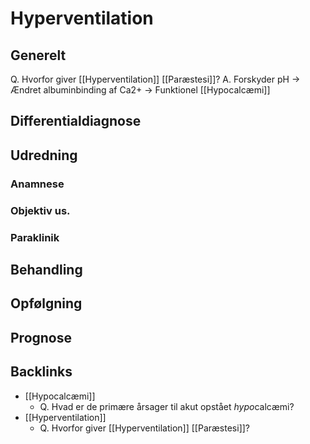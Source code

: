 # Hyperventilation
## Generelt
Q. Hvorfor giver [[Hyperventilation]] [[Paræstesi]]?
A. Forskyder pH -> Ændret albuminbinding af Ca2+ -> Funktionel [[Hypocalcæmi]]

## Differentialdiagnose


## Udredning
### Anamnese

### Objektiv us.

### Paraklinik

## Behandling


## Opfølgning


## Prognose


## Backlinks
* [[Hypocalcæmi]]
	* Q. Hvad er de primære årsager til akut opstået *hypo*calcæmi?
* [[Hyperventilation]]
	* Q. Hvorfor giver [[Hyperventilation]] [[Paræstesi]]?

<!-- #anki/tag/med/Endocrinology #anki/deck/Medicine -->

<!-- {BearID:86E88406-1E1C-42CF-ABE4-7B5A717688F7-37279-00005DE4FACDE0C7} -->
